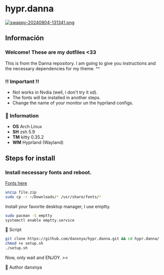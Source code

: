 # hypr.danna

[![swappy-20240804-131341.png](https://i.postimg.cc/y6v2p5qp/swappy-20240804-131341.png)](https://postimg.cc/jCn8LMSy)

## Información

### Welcome! These are my dotfiles <33
This is from the Danna repository. I am going to give you instructions and the necessary dependencies for my theme. ^^

### ‼️ Important !!
- Not works in Nvdia (well, i don't try it xd).
- The fonts will be installed in another steps.
- Change the name of your monitor un the hyprland configs.

### 🍧 Information

-  **OS** Arch Linux
-  **SH** zsh 5.9
-  **TM** kitty 0.35.2
-  **WM** Hyprland (Wayland)

## Steps for install

### Install necessary fonts and reboot.
[Fonts here](https://mega.nz/file/GxFVSLLY#etuNc6QRrEl6wgl_ZatvomojDhkBTFPqlKS7ELk7KAM)
```sh
unzip file.zip
sudo cp -r ~/Downloads/* /usr/share/fonts/*
```
Install your favorite desktop manager, I use emptty.
```sh
sudo pacman -S emptty
systemctl enable emptty.service
```

🔧 Script
```sh
git clone https://github.com/danxnya/hypr.danna.git && cd hypr.danna/
chmod +x setup.sh
./setup.sh
```
Now, only wait and ENJOY. ><


👤 Author
danxnya
